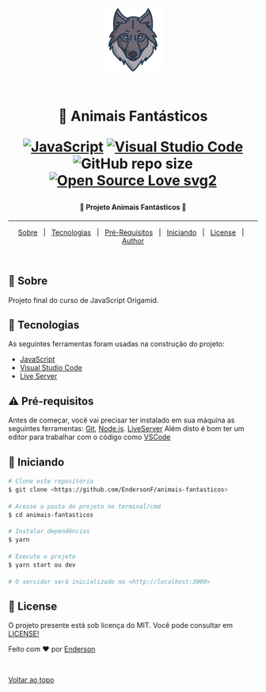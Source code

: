 <div align="center" id="top"> 
  <img src="./img/wolf.png" alt="fox" />

&#xa0;

</div>

<h1 align="center">🔗 Animais Fantásticos

<p align="center">


[![JavaScript](https://img.shields.io/badge/--F7DF1E?logo=javascript&logoColor=000)](https://www.javascript.com/)
[![Visual Studio Code](https://img.shields.io/badge/--007ACC?logo=visual%20studio%20code&logoColor=ffffff)](https://code.visualstudio.com/)
![GitHub repo size](https://img.shields.io/github/repo-size/EndersonF/animais-fantasticos)
[![Open Source Love svg2](https://badges.frapsoft.com/os/v2/open-source.svg?v=103)](https://github.com/ellerbrock/open-source-badges/)

</p>
</h1>

 <h4 align="center"> 
	🦁 Projeto Animais Fantásticos 🦉
</h4>

<hr>

<p align="center">
  <a href="#dart-sobre">Sobre</a> &#xa0; | &#xa0; 
  <a href="#rocket-tecnologias">Tecnologias</a> &#xa0; | &#xa0;
  <a href="#warning-Requisitos">Pré-Requisitos</a> &#xa0; | &#xa0;
  <a href="#checkered_flag-iniciando">Iniciando</a> &#xa0; | &#xa0;
  <a href="#memo-license">License</a> &#xa0; | &#xa0;
  <a href="https://github.com/endersonf" target="_blank">Author</a>
</p>

<br>

## :dart: Sobre

Projeto final do curso de JavaScript Origamid.

## :rocket: Tecnologias

As seguintes ferramentas foram usadas na construção do projeto:

- [JavaScript](https://www.javascript.com/)
- [Visual Studio Code](https://code.visualstudio.com/)
- [Live Server](https://marketplace.visualstudio.com/items?itemName=ritwickdey.LiveServer)

## :warning: Pré-requisitos

Antes de começar, você vai precisar ter instalado em sua máquina as seguintes ferramentas:
[Git](https://git-scm.com), [Node.js](https://nodejs.org/en/). [LiveServer](https://marketplace.visualstudio.com/items?itemName=ritwickdey.LiveServer)
Além disto é bom ter um editor para trabalhar com o código como [VSCode](https://code.visualstudio.com/)

## :checkered_flag: Iniciando

```bash
# Clone este repositório
$ git clone <https://github.com/EndersonF/animais-fantasticos>

# Acesse a pasta do projeto no terminal/cmd
$ cd animais-fantasticos

# Instalar dependências
$ yarn

# Execute o projeto
$ yarn start ou dev

# O servidor será inicializado no <http://localhost:3000>
```

## :memo: License

O projeto presente está sob licença do MIT. Você pode consultar em [LICENSE!](https://github.com/EndersonF/animais-fantasticos/blob/main/LICENSE)

Feito com :heart: por <a href="https://github.com/endersonf" target="_blank">Enderson</a>

&#xa0;

<a href="#top">Voltar ao topo</a>
